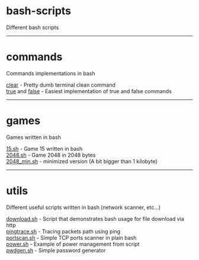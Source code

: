 bash-scripts
============

Different bash scripts

---

commands
========

Commands implementations in bash

[clear](./commands/clear) - Pretty dumb terminal clean command<br>
[true](./commands/true) and [false](./commands/false) - Easiest implementation of true and false commands

---

games
=====

Games written in bash

[15.sh](./games/15.sh) - Game 15 written in bash<br>
[2048.sh](./games/2048.sh) - Game 2048 in 2048 bytes<br>
[2048_min.sh](./games/2048_min.sh) - minimized version (A bit bigger than 1 kilobyte)

---

utils
=====

Different useful scripts written in bash (network scanner, etc...)

[download.sh](./utils/download.sh) - Script that demonstrates bash usage for file download via http<br>
[pingtrace.sh](./utils/pingtrace.sh) - Tracing packets path using ping<br>
[portscan.sh](./utils/portscan.sh) - Simple TCP ports scanner in plain bash<br>
[power.sh](./utils/power.sh) - Example of power management from script<br>
[pwdgen.sh](./utils/pwdgen.sh) - Simple password generator<br>
